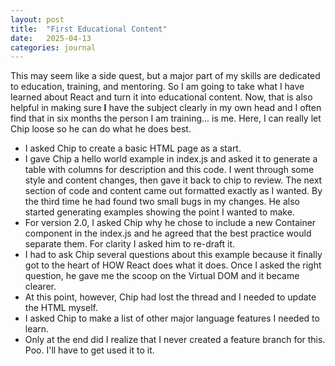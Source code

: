 ```yaml
---
layout: post
title:  "First Educational Content"
date:   2025-04-13
categories: journal
---
```


This may seem like a side quest, but a major part of my skills are dedicated to education, training, and mentoring. So I am going to take what I have learned about React and turn it into educational content. Now, that is also helpful in making sure **I** have the subject clearly in my own head and I often find that in six months the person I am training... is me. Here, I can really let Chip loose so he can do what he does best.
* I asked Chip to create a basic HTML page as a start.
* I gave Chip a hello world example in index.js and asked it to generate a table with columns for description and this code. I went through some style and content changes, then gave it back to chip to review. The next section of code and content came out formatted exactly as I wanted. By the third time he had found two small bugs in my changes. He also started generating examples showing the point I wanted to make.
* For version 2.0, I asked Chip why he chose to include a new Container component in the index.js and he agreed that the best practice would separate them. For clarity I asked him to re-draft it.
* I had to ask Chip several questions about this example because it finally got to the heart of HOW React does what it does. Once I asked the right question, he gave me the scoop on the Virtual DOM and it became clearer.
* At this point, however, Chip had lost the thread and I needed to update the HTML myself.
* I asked Chip to make a list of other major language features I needed to learn.
* Only at the end did I realize that I never created a feature branch for this. Poo. I'll have to get used it to it.